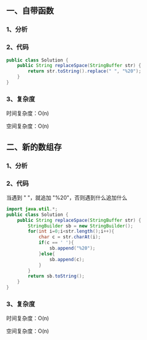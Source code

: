 ## 一、自带函数

### 1、分析

### 2、代码

```java
public class Solution {
    public String replaceSpace(StringBuffer str) {
        return str.toString().replace(" ", "%20");
    }
}
```

### 3、复杂度

时间复杂度：O(n)

空间复杂度：O(n)

## 二、新的数组存

### 1、分析

### 2、代码

当遇到 " "，就追加 "%20"，否则遇到什么追加什么

```Java
import java.util.*;
public class Solution {
    public String replaceSpace(StringBuffer str) {
        StringBuilder sb = new StringBuilder();
        for(int i=0;i<str.length();i++){
            char c = str.charAt(i);
            if(c == ' '){
                sb.append("%20");
            }else{
                sb.append(c);
            }
        }
        return sb.toString();
    }
}
```



### 3、复杂度

时间复杂度：O(n)

空间复杂度：O(n)